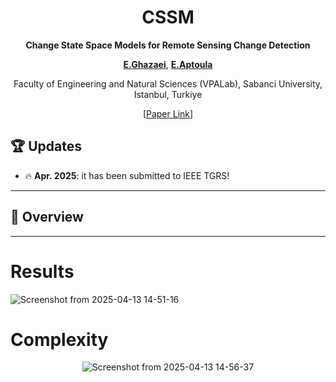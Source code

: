 
<div align="center">
 
#  CSSM
**Change State Space Models for Remote Sensing Change Detection**

[**E.Ghazaei**](https://scholar.google.com/citations?user=R-ghC00AAAAJ&hl=en), [**E.Aptoula**](https://sites.google.com/view/erchan-aptoula/) 

 Faculty of Engineering and Natural Sciences (VPALab), Sabanci University, Istanbul, Turkiye

[[Paper Link](https://arxiv.org/abs/2504.11080)]
</div>




## 🏆 Updates

- 🔥 **Apr. 2025**: it has been submitted to IEEE TGRS!


---


## 🚀 Overview


---


# Results

![Screenshot from 2025-04-13 14-51-16](https://github.com/user-attachments/assets/36f7487a-c08b-4205-9c05-e9b909ef0c89)



# Complexity

<div align="center">

![Screenshot from 2025-04-13 14-56-37](https://github.com/user-attachments/assets/b4b50828-fdd0-4b31-a4c2-e802ec43b404)

</div>

